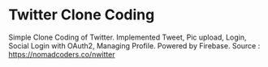 # Twitter Clone Coding
Simple Clone Coding of Twitter.
Implemented Tweet, Pic upload, Login, Social Login with OAuth2, Managing Profile.
Powered by Firebase.
Source : https://nomadcoders.co/nwitter
